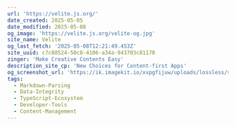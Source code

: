 ```yaml
---
url: 'https://velite.js.org/'
date_created: 2025-05-05
date_modified: 2025-05-08
og_image: 'https://velite.js.org/velite-og.jpg'
site_name: Velite
og_last_fetch: '2025-05-08T12:21:49.453Z'
site_uuid: c7c88524-50c8-4106-a34a-943703c81170
zinger: 'Make Creative Contents Easy'
description_site_cp: 'New Choices for Content-first Apps'
og_screenshot_url: 'https://ik.imagekit.io/xvpgfijuw/uploads/lossless/screenshots/20250605_Velite_og_screenshot.jpeg'
tags:
  - Markdown-Parsing
  - Data-Integrity
  - TypeScript-Ecosystem
  - Developer-Tools
  - Content-Management
---
```


